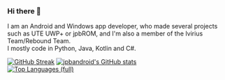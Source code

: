 ### Hi there 👋

<!--
**jpbandroid/jpbandroid** is a ✨ _special_ ✨ repository because its `README.md` (this file) appears on your GitHub profile.
-->

I am an Android and Windows app developer, who made several projects such as UTE UWP+ or jpbROM, and I'm also a member of the Ivirius Team/Rebound Team.<br>
I mostly code in Python, Java, Kotlin and C#.

[![GitHub Streak](https://github-readme-streak-stats.herokuapp.com?user=jpbandroid&theme=windows-dark&type=png)](https://git.io/streak-stats)
[![jpbandroid's GitHub stats](https://github-readme-stats.vercel.app/api?username=jpbandroid)](https://github.com/jpbandroid/jpbandroid/)<br>
[![Top Languages (full)](https://github-readme-stats.vercel.app/api/top-langs/?username=jpbandroid)](https://github.com/jpbandroid/jpbandroid/)
